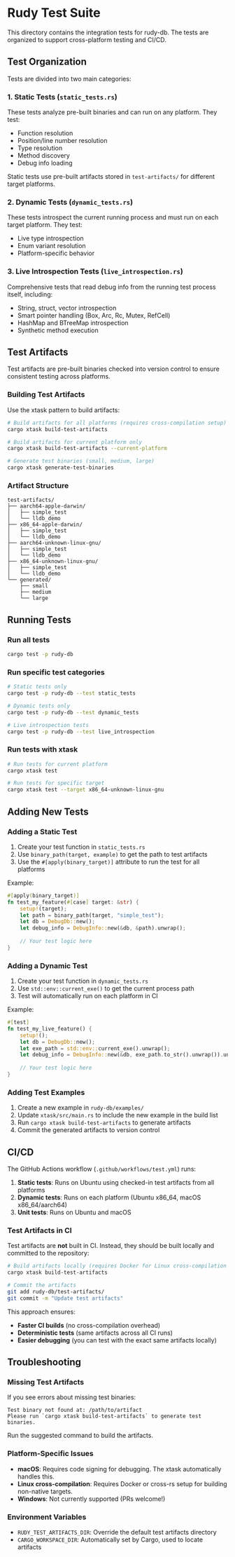 # Rudy Test Suite

This directory contains the integration tests for rudy-db. The tests are organized to support cross-platform testing and CI/CD.

## Test Organization

Tests are divided into two main categories:

### 1. Static Tests (`static_tests.rs`)
These tests analyze pre-built binaries and can run on any platform. They test:
- Function resolution
- Position/line number resolution
- Type resolution
- Method discovery
- Debug info loading

Static tests use pre-built artifacts stored in `test-artifacts/` for different target platforms.

### 2. Dynamic Tests (`dynamic_tests.rs`)
These tests introspect the current running process and must run on each target platform. They test:
- Live type introspection
- Enum variant resolution
- Platform-specific behavior

### 3. Live Introspection Tests (`live_introspection.rs`)
Comprehensive tests that read debug info from the running test process itself, including:
- String, struct, vector introspection
- Smart pointer handling (Box, Arc, Rc, Mutex, RefCell)
- HashMap and BTreeMap introspection
- Synthetic method execution

## Test Artifacts

Test artifacts are pre-built binaries checked into version control to ensure consistent testing across platforms.

### Building Test Artifacts

Use the xtask pattern to build artifacts:

```bash
# Build artifacts for all platforms (requires cross-compilation setup)
cargo xtask build-test-artifacts

# Build artifacts for current platform only
cargo xtask build-test-artifacts --current-platform

# Generate test binaries (small, medium, large)
cargo xtask generate-test-binaries
```

### Artifact Structure

```
test-artifacts/
├── aarch64-apple-darwin/
│   ├── simple_test
│   └── lldb_demo
├── x86_64-apple-darwin/
│   ├── simple_test
│   └── lldb_demo
├── aarch64-unknown-linux-gnu/
│   ├── simple_test
│   └── lldb_demo
├── x86_64-unknown-linux-gnu/
│   ├── simple_test
│   └── lldb_demo
└── generated/
    ├── small
    ├── medium
    └── large
```

## Running Tests

### Run all tests
```bash
cargo test -p rudy-db
```

### Run specific test categories
```bash
# Static tests only
cargo test -p rudy-db --test static_tests

# Dynamic tests only
cargo test -p rudy-db --test dynamic_tests

# Live introspection tests
cargo test -p rudy-db --test live_introspection
```

### Run tests with xtask
```bash
# Run tests for current platform
cargo xtask test

# Run tests for specific target
cargo xtask test --target x86_64-unknown-linux-gnu
```

## Adding New Tests

### Adding a Static Test
1. Create your test function in `static_tests.rs`
2. Use `binary_path(target, example)` to get the path to test artifacts
3. Use the `#[apply(binary_target)]` attribute to run the test for all platforms

Example:
```rust
#[apply(binary_target)]
fn test_my_feature(#[case] target: &str) {
    setup!(target);
    let path = binary_path(target, "simple_test");
    let db = DebugDb::new();
    let debug_info = DebugInfo::new(&db, &path).unwrap();
    
    // Your test logic here
}
```

### Adding a Dynamic Test
1. Create your test function in `dynamic_tests.rs`
2. Use `std::env::current_exe()` to get the current process path
3. Test will automatically run on each platform in CI

Example:
```rust
#[test]
fn test_my_live_feature() {
    setup!();
    let db = DebugDb::new();
    let exe_path = std::env::current_exe().unwrap();
    let debug_info = DebugInfo::new(&db, exe_path.to_str().unwrap()).unwrap();
    
    // Your test logic here
}
```

### Adding Test Examples
1. Create a new example in `rudy-db/examples/`
2. Update `xtask/src/main.rs` to include the new example in the build list
3. Run `cargo xtask build-test-artifacts` to generate artifacts
4. Commit the generated artifacts to version control

## CI/CD

The GitHub Actions workflow (`.github/workflows/test.yml`) runs:
1. **Static tests**: Runs on Ubuntu using checked-in test artifacts from all platforms
2. **Dynamic tests**: Runs on each platform (Ubuntu x86_64, macOS x86_64/aarch64)
3. **Unit tests**: Runs on Ubuntu and macOS

### Test Artifacts in CI

Test artifacts are **not** built in CI. Instead, they should be built locally and committed to the repository:

```bash
# Build artifacts locally (requires Docker for Linux cross-compilation on macOS)
cargo xtask build-test-artifacts

# Commit the artifacts
git add rudy-db/test-artifacts/
git commit -m "Update test artifacts"
```

This approach ensures:
- **Faster CI builds** (no cross-compilation overhead)
- **Deterministic tests** (same artifacts across all CI runs)
- **Easier debugging** (you can test with the exact same artifacts locally)

## Troubleshooting

### Missing Test Artifacts
If you see errors about missing test binaries:
```
Test binary not found at: /path/to/artifact
Please run `cargo xtask build-test-artifacts` to generate test binaries.
```

Run the suggested command to build the artifacts.

### Platform-Specific Issues
- **macOS**: Requires code signing for debugging. The xtask automatically handles this.
- **Linux cross-compilation**: Requires Docker or cross-rs setup for building non-native targets.
- **Windows**: Not currently supported (PRs welcome!)

### Environment Variables
- `RUDY_TEST_ARTIFACTS_DIR`: Override the default test artifacts directory
- `CARGO_WORKSPACE_DIR`: Automatically set by Cargo, used to locate artifacts